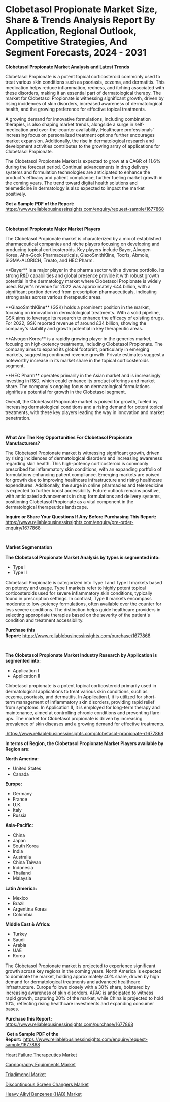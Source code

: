 <p><h1>Clobetasol Propionate Market Size, Share & Trends Analysis Report By Application, Regional Outlook, Competitive Strategies, And Segment Forecasts, 2024 - 2031</h1></p><p><strong>Clobetasol Propionate Market Analysis and Latest Trends</strong></p>
<p><p>Clobetasol Propionate is a potent topical corticosteroid commonly used to treat various skin conditions such as psoriasis, eczema, and dermatitis. This medication helps reduce inflammation, redness, and itching associated with these disorders, making it an essential part of dermatological therapy. The market for Clobetasol Propionate is witnessing significant growth, driven by rising incidences of skin disorders, increased awareness of dermatological health, and the growing preference for effective topical treatments.</p><p>A growing demand for innovative formulations, including combination therapies, is also shaping market trends, alongside a surge in self-medication and over-the-counter availability. Healthcare professionals’ increasing focus on personalized treatment options further encourages market expansion. Additionally, the rise in dermatological research and development activities contributes to the growing array of applications for Clobetasol Propionate. </p><p>The Clobetasol Propionate Market is expected to grow at a CAGR of 11.6% during the forecast period. Continual advancements in drug delivery systems and formulation technologies are anticipated to enhance the product's efficacy and patient compliance, further fueling market growth in the coming years. The trend toward digital health solutions and telemedicine in dermatology is also expected to impact the market positively.</p></p>
<p><strong>Get a Sample PDF of the Report:&nbsp;</strong> <a href="https://www.reliablebusinessinsights.com/enquiry/request-sample/1677868?utm_campaign=102&utm_medium=2&utm_source=Github&utm_content=ia&utm_term=14102024&utm_id=clobetasol-propionate">https://www.reliablebusinessinsights.com/enquiry/request-sample/1677868</a></p>
<p>&nbsp;</p>
<p><strong>Clobetasol Propionate Major Market Players</strong></p>
<p><p>The Clobetasol Propionate market is characterized by a mix of established pharmaceutical companies and niche players focusing on developing and producing topical corticosteroids. Key players include Bayer, Alvogen Korea, Ahn-Gook Pharmaceuticals, GlaxoSmithKline, Tocris, Abmole, SIGMA-ALORICH, Treato, and HEC Pharm.</p><p>**Bayer** is a major player in the pharma sector with a diverse portfolio. Its strong R&D capabilities and global presence provide it with robust growth potential in the dermatology market where Clobetasol Propionate is widely used. Bayer's revenue for 2022 was approximately €44 billion, with a significant portion derived from prescription pharmaceuticals, indicating strong sales across various therapeutic areas.</p><p>**GlaxoSmithKline** (GSK) holds a prominent position in the market, focusing on innovation in dermatological treatments. With a solid pipeline, GSK aims to leverage its research to enhance the efficacy of existing drugs. For 2022, GSK reported revenue of around £34 billion, showing the company's stability and growth potential in key therapeutic areas.</p><p>**Alvogen Korea** is a rapidly growing player in the generics market, focusing on high-potency treatments, including Clobetasol Propionate. The company aims to expand its global footprint, particularly in emerging markets, suggesting continued revenue growth. Private estimates suggest a noteworthy increase in its market share in the topical corticosteroids segment.</p><p>**HEC Pharm** operates primarily in the Asian market and is increasingly investing in R&D, which could enhance its product offerings and market share. The company's ongoing focus on dermatological formulations signifies a potential for growth in the Clobetasol segment.</p><p>Overall, the Clobetasol Propionate market is poised for growth, fueled by increasing dermatological conditions and a rising demand for potent topical treatments, with these key players leading the way in innovation and market penetration.</p></p>
<p>&nbsp;</p>
<p><strong>What Are The Key Opportunities For Clobetasol Propionate Manufacturers?</strong></p>
<p><p>The Clobetasol Propionate market is witnessing significant growth, driven by rising incidences of dermatological disorders and increasing awareness regarding skin health. This high-potency corticosteroid is commonly prescribed for inflammatory skin conditions, with an expanding portfolio of formulations enhancing patient compliance. Emerging markets are poised for growth due to improving healthcare infrastructure and rising healthcare expenditures. Additionally, the surge in online pharmacies and telemedicine is expected to further boost accessibility. Future outlook remains positive, with anticipated advancements in drug formulations and delivery systems, positioning Clobetasol Propionate as a vital component in the dermatological therapeutics landscape.</p></p>
<p><strong>Inquire or Share Your Questions If Any Before Purchasing This Report:</strong> <a href="https://www.reliablebusinessinsights.com/enquiry/pre-order-enquiry/1677868?utm_campaign=102&utm_medium=2&utm_source=Github&utm_content=ia&utm_term=14102024&utm_id=clobetasol-propionate">https://www.reliablebusinessinsights.com/enquiry/pre-order-enquiry/1677868</a></p>
<p>&nbsp;</p>
<p><strong>Market Segmentation</strong></p>
<p><strong>The Clobetasol Propionate Market Analysis by types is segmented into:</strong></p>
<p><ul><li>Type I</li><li>Type II</li></ul></p>
<p><p>Clobetasol Propionate is categorized into Type I and Type II markets based on potency and usage. Type I markets refer to highly potent topical corticosteroids used for severe inflammatory skin conditions, typically found in prescription settings. In contrast, Type II markets encompass moderate to low-potency formulations, often available over the counter for less severe conditions. The distinction helps guide healthcare providers in selecting appropriate therapies based on the severity of the patient's condition and treatment accessibility.</p></p>
<p><strong>Purchase this Report:&nbsp;</strong><a href="https://www.reliablebusinessinsights.com/purchase/1677868?utm_campaign=102&utm_medium=2&utm_source=Github&utm_content=ia&utm_term=14102024&utm_id=clobetasol-propionate">https://www.reliablebusinessinsights.com/purchase/1677868</a></p>
<p>&nbsp;</p>
<p><strong>The Clobetasol Propionate Market Industry Research by Application is segmented into:</strong></p>
<p><ul><li>Application I</li><li>Application II</li></ul></p>
<p><p>Clobetasol propionate is a potent topical corticosteroid primarily used in dermatological applications to treat various skin conditions, such as eczema, psoriasis, and dermatitis. In Application I, it is utilized for short-term management of inflammatory skin disorders, providing rapid relief from symptoms. In Application II, it is employed for long-term therapy and maintenance, aimed at controlling chronic conditions and preventing flare-ups. The market for Clobetasol propionate is driven by increasing prevalence of skin diseases and a growing demand for effective treatments.</p></p>
<p><a href="https://www.reliablebusinessinsights.com/clobetasol-propionate-r1677868?utm_campaign=102&utm_medium=2&utm_source=Github&utm_content=ia&utm_term=14102024&utm_id=clobetasol-propionate">&nbsp;https://www.reliablebusinessinsights.com/clobetasol-propionate-r1677868</a></p>
<p><strong>In terms of Region, the Clobetasol Propionate Market Players available by Region are:</strong></p>
<p>
    <p> <strong> North America: </strong>
        <ul>
            <li>United States</li>
            <li>Canada</li>
        </ul>
        </p> 
    <p> <strong> Europe: </strong>
        <ul>
            <li>Germany</li>
            <li>France</li>
            <li>U.K.</li>
            <li>Italy</li>
            <li>Russia</li>
        </ul>
        </p> 
    <p> <strong> Asia-Pacific: </strong>
        <ul>
            <li>China</li>
            <li>Japan</li>
            <li>South Korea</li>
            <li>India</li>
            <li>Australia</li>
            <li>China Taiwan</li>
            <li>Indonesia</li>
            <li>Thailand</li>
            <li>Malaysia</li>
        </ul>
        </p> 
    <p> <strong> Latin America: </strong>
        <ul>
            <li>Mexico</li>
            <li>Brazil</li>
            <li>Argentina Korea</li>
            <li>Colombia</li>
        </ul>
        </p> 
    <p> <strong> Middle East & Africa: </strong>
        <ul>
            <li>Turkey</li>
            <li>Saudi</li>
            <li>Arabia</li>
            <li>UAE</li>
            <li>Korea</li>
        </ul>
    </p>
    </p>
<p><p>The Clobetasol Propionate market is projected to experience significant growth across key regions in the coming years. North America is expected to dominate the market, holding approximately 40% share, driven by high demand for dermatological treatments and advanced healthcare infrastructure. Europe follows closely with a 30% share, bolstered by increasing awareness of skin disorders. APAC is anticipated to witness rapid growth, capturing 20% of the market, while China is projected to hold 10%, reflecting rising healthcare investments and expanding consumer bases.</p></p>
<p><strong>Purchase this Report: </strong><a href="https://www.reliablebusinessinsights.com/purchase/1677868?utm_campaign=102&utm_medium=2&utm_source=Github&utm_content=ia&utm_term=14102024&utm_id=clobetasol-propionate">https://www.reliablebusinessinsights.com/purchase/1677868</a></p>
<p>&nbsp;<strong>Get a Sample PDF of the Report:&nbsp;&nbsp;</strong><a href="https://www.reliablebusinessinsights.com/enquiry/request-sample/1677868?utm_campaign=102&utm_medium=2&utm_source=Github&utm_content=ia&utm_term=14102024&utm_id=clobetasol-propionate">https://www.reliablebusinessinsights.com/enquiry/request-sample/1677868</a></p>
<p><strong></strong></p>
<p><p><a href="https://github.com/RogerBennett414/Market-Research-Report-List-1/blob/main/heart-failure-therapeutics-market.md?utm_campaign=102&utm_medium=2&utm_source=Github&utm_content=ia&utm_term=14102024&utm_id=clobetasol-propionate">Heart Failure Therapeutics Market</a></p><p><a href="https://www.linkedin.com/pulse/strategic-market-insights-navigating-global-capnography-equipments-c7w2f?trk=public_post_embed_feed-article-content&utm_campaign=102&utm_medium=2&utm_source=Github&utm_content=ia&utm_term=14102024&utm_id=clobetasol-propionate">Capnography Equipments Market</a></p><p><a href="https://github.com/sumonsky0m/Market-Research-Report-List-1/blob/main/triadimenol-market.md?utm_campaign=102&utm_medium=2&utm_source=Github&utm_content=ia&utm_term=14102024&utm_id=clobetasol-propionate">Triadimenol Market</a></p><p><a href="https://www.linkedin.com/pulse/discontinuous-screen-changers-market-forecasts-trends-impact-pwjxf?trk=public_post_embed_feed-article-content&utm_campaign=102&utm_medium=2&utm_source=Github&utm_content=ia&utm_term=14102024&utm_id=clobetasol-propionate">Discontinuous Screen Changers Market</a></p><p><a href="https://www.linkedin.com/pulse/strategic-roadmap-success-global-heavy-alkyl-benzenes-hab-7f1nf?trk=public_post_embed_feed-article-content&utm_campaign=102&utm_medium=2&utm_source=Github&utm_content=ia&utm_term=14102024&utm_id=clobetasol-propionate">Heavy Alkyl Benzenes (HAB) Market</a></p></p>